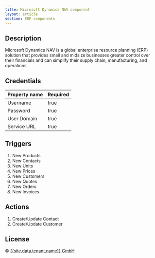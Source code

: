 ```yaml
---
title: Microsoft Dynamics NAV component
layout: article
section: ERP components
---
```


## Description

Microsoft Dynamics NAV is a global enterprise resource planning (ERP) solution
that provides small and midsize businesses greater control over their financials
and can simplify their supply chain, manufacturing, and operations.

## Credentials

| Property name | Required |
|--------------|--------|
| Username     | true   |
| Password     | true   |
| User Domain  | true   |
| Service URL  | true   |

## Triggers

1.  New Products
2.  New Contacts
3.  New Units
4.  New Prices
5.  New Customers
6.  New Quotes
7.  New Orders
8.  New Invoices

## Actions

1.  Create/Update Contact
2.  Create/Update Customer

## License

© [{{site.data.tenant.name}} GmbH](https://www.{{site.data.tenant.name}})
